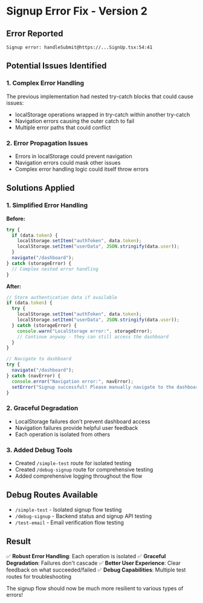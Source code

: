 # Signup Error Fix - Version 2

## Error Reported
```
Signup error: handleSubmit@https://...SignUp.tsx:54:41
```

## Potential Issues Identified

### 1. Complex Error Handling
The previous implementation had nested try-catch blocks that could cause issues:
- localStorage operations wrapped in try-catch within another try-catch
- Navigation errors causing the outer catch to fail
- Multiple error paths that could conflict

### 2. Error Propagation Issues
- Errors in localStorage could prevent navigation
- Navigation errors could mask other issues
- Complex error handling logic could itself throw errors

## Solutions Applied

### 1. Simplified Error Handling
**Before:**
```typescript
try {
  if (data.token) {
    localStorage.setItem("authToken", data.token);
    localStorage.setItem("userData", JSON.stringify(data.user));
  }
  navigate("/dashboard");
} catch (storageError) {
  // Complex nested error handling
}
```

**After:**
```typescript
// Store authentication data if available  
if (data.token) {
  try {
    localStorage.setItem("authToken", data.token);
    localStorage.setItem("userData", JSON.stringify(data.user));
  } catch (storageError) {
    console.warn("LocalStorage error:", storageError);
    // Continue anyway - they can still access the dashboard
  }
}

// Navigate to dashboard
try {
  navigate("/dashboard");
} catch (navError) {
  console.error("Navigation error:", navError);
  setError("Signup successful! Please manually navigate to the dashboard.");
}
```

### 2. Graceful Degradation
- LocalStorage failures don't prevent dashboard access
- Navigation failures provide helpful user feedback
- Each operation is isolated from others

### 3. Added Debug Tools
- Created `/simple-test` route for isolated testing
- Created `/debug-signup` route for comprehensive testing  
- Added comprehensive logging throughout the flow

## Debug Routes Available
- `/simple-test` - Isolated signup flow testing
- `/debug-signup` - Backend status and signup API testing
- `/test-email` - Email verification flow testing

## Result
✅ **Robust Error Handling**: Each operation is isolated
✅ **Graceful Degradation**: Failures don't cascade
✅ **Better User Experience**: Clear feedback on what succeeded/failed
✅ **Debug Capabilities**: Multiple test routes for troubleshooting

The signup flow should now be much more resilient to various types of errors!
